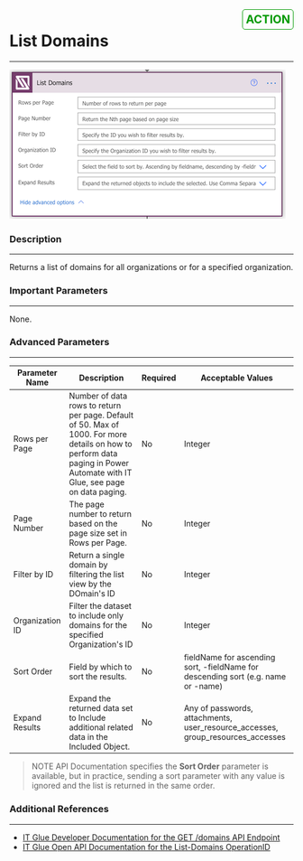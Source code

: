 <div style="border:1px #009900 solid;float:right;padding:5px;font-size:20px;font-weight:bold;color:#009900;border-radius:5px;">ACTION</div>
<h1>List Domains</h1>
<hr>

![List Domains Action](../../assets/images/List-Domains.png)
<br>

<h3>Description</h3>
<hr>
<p>Returns a list of domains for all organizations or for a specified organization.</p>



<h3>Important Parameters</h3>
<hr>
<p>None.</p>


<h3>Advanced Parameters</h3>
<hr>

| Parameter Name | Description | Required | Acceptable Values |
|-|-|-|-|
| Rows per Page | Number of data rows to return per page. Default of 50. Max of 1000. For more details on how to perform data paging in Power Automate with IT Glue, see page on data paging.| No | Integer |
| Page Number | The page number to return based on the page size set in Rows per Page. | No | Integer |
| Filter by ID | Return a single domain by filtering the list view by the DOmain's ID | No | Integer |
| Organization ID | Filter the dataset to include only domains for the specified Organization's ID  | No | Integer |
| Sort Order | Field by which to sort the results. | No | fieldName for ascending sort, -fieldName for descending sort (e.g. name or -name) | 
| Expand Results | Expand the returned data set to Include additional related data in the Included Object. | No | Any of passwords, attachments, user_resource_accesses, group_resources_accesses |

> NOTE API Documentation specifies the **Sort Order** parameter is available, but in practice, sending a sort parameter with any value is ignored and the list is returned in the same order.


<h3>Additional References</h3>
<hr>

- [IT Glue Developer Documentation for the GET /domains API Endpoint](http://itglue.com/developer#domains-index)
- [IT Glue Open API Documentation for the List-Domains OperationID](/docs/itglue-openapi/IT-Glue-OpenAPI-2-Development.v1.yaml/paths/~1domains/get)


